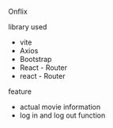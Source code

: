 Onflix 

library used
- vite
- Axios
- Bootstrap
- React - Router
- react - Router

feature
- actual movie information
- log in and log out function


